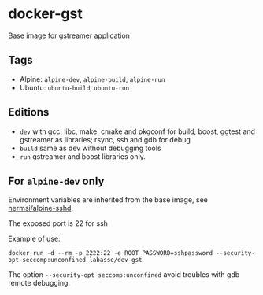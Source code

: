 # docker-gst
Base image for gstreamer application

## Tags
- Alpine: `alpine-dev`, `alpine-build`, `alpine-run`
- Ubuntu: `ubuntu-build`, `ubuntu-run`

## Editions
- `dev` with gcc, libc, make, cmake and pkgconf for build; boost, ggtest and gstreamer as libraries; rsync, ssh and gdb for debug 
- `build` same as dev without debugging tools
- `run` gstreamer and boost libraries only.

## For `alpine-dev` only

Environment variables are inherited from the base image, see [hermsi/alpine-sshd](https://hub.docker.com/r/hermsi/alpine-sshd).

The exposed port is 22 for ssh 

Example of use:
```
docker run -d --rm -p 2222:22 -e ROOT_PASSWORD=sshpassword --security-opt seccomp:unconfined labasse/dev-gst
```
The option `--security-opt seccomp:unconfined` avoid troubles with gdb remote debugging.